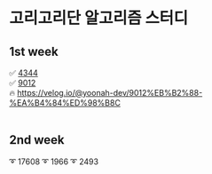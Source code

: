 # 고리고리단 알고리즘 스터디

## 1st week
✅ [4344](https://github.com/YoonAh-dev/BaekJoon-Algorithm/blob/master/Algorithm/baekjoon_4344.cpp) <br/> 
✅ [9012](https://github.com/YoonAh-dev/BaekJoon-Algorithm/blob/master/Algorithm/baekjoon_9012.cpp) <br/>
<t/> 🔥 https://velog.io/@yoonah-dev/9012%EB%B2%88-%EA%B4%84%ED%98%B8C
<br/> <br/>
## 2nd week
➰ 17608
➰ 1966
➰ 2493
